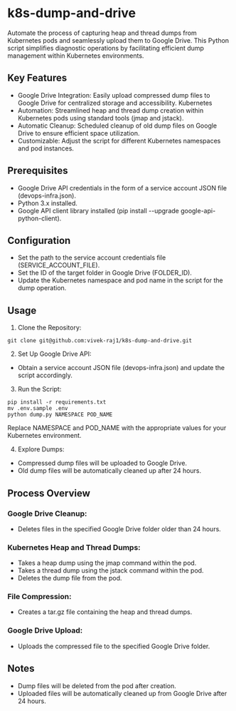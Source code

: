 # k8s-dump-and-drive
Automate the process of capturing heap and thread dumps from Kubernetes pods and seamlessly upload them to Google Drive. This Python script simplifies diagnostic operations by facilitating efficient dump management within Kubernetes environments.

## Key Features
- Google Drive Integration: Easily upload compressed dump files to Google Drive for centralized storage and accessibility.
Kubernetes 
- Automation: Streamlined heap and thread dump creation within Kubernetes pods using standard tools (jmap and jstack).
- Automatic Cleanup: Scheduled cleanup of old dump files on Google Drive to ensure efficient space utilization.
- Customizable: Adjust the script for different Kubernetes namespaces and pod instances.

## Prerequisites
- Google Drive API credentials in the form of a service account JSON file (devops-infra.json).
- Python 3.x installed.
- Google API client library installed (pip install --upgrade google-api-python-client).

## Configuration
- Set the path to the service account credentials file (SERVICE_ACCOUNT_FILE).
- Set the ID of the target folder in Google Drive (FOLDER_ID).
- Update the Kubernetes namespace and pod name in the script for the dump operation.

## Usage
1. Clone the Repository:
```
git clone git@github.com:vivek-raj1/k8s-dump-and-drive.git
```

2. Set Up Google Drive API:
- Obtain a service account JSON file (devops-infra.json) and update the script accordingly.

3. Run the Script:
```
pip install -r requirements.txt
mv .env.sample .env
python dump.py NAMESPACE POD_NAME
```
Replace NAMESPACE and POD_NAME with the appropriate values for your Kubernetes environment.

4. Explore Dumps:
- Compressed dump files will be uploaded to Google Drive.
- Old dump files will be automatically cleaned up after 24 hours.

## Process Overview
### Google Drive Cleanup:
- Deletes files in the specified Google Drive folder older than 24 hours.

### Kubernetes Heap and Thread Dumps:
- Takes a heap dump using the jmap command within the pod.
- Takes a thread dump using the jstack command within the pod.
- Deletes the dump file from the pod.

### File Compression:
- Creates a tar.gz file containing the heap and thread dumps.

### Google Drive Upload:
- Uploads the compressed file to the specified Google Drive folder.

## Notes
- Dump files will be deleted from the pod after creation.
- Uploaded files will be automatically cleaned up from Google Drive after 24 hours.